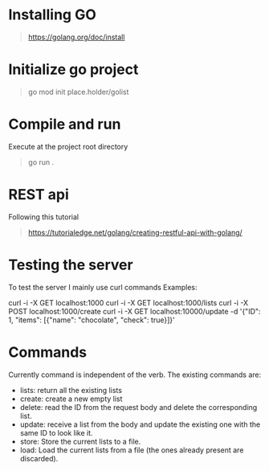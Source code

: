 # Installing GO
> https://golang.org/doc/install

# Initialize go project
> go mod init place.holder/golist

# Compile and run
Execute at the project root directory
> go run .

# REST api
Following this tutorial
> https://tutorialedge.net/golang/creating-restful-api-with-golang/

# Testing the server
To test the server I mainly use curl commands
Examples:

curl -i -X GET localhost:1000
curl -i -X GET localhost:1000/lists
curl -i -X POST localhost:1000/create
curl -i -X GET localhost:10000/update -d '{"ID": 1, "items": [{"name": "chocolate", "check": true}]}'

# Commands
Currently command is independent of the verb. The existing commands are:

- lists: return all the existing lists
- create: create a new empty list
- delete: read the ID from the request body and delete the corresponding list.
- update: receive a list from the body and update the existing one with
	the same ID to look like it.
- store: Store the current lists to a file.
- load: Load the current lists from a file (the ones already present are
	discarded).
